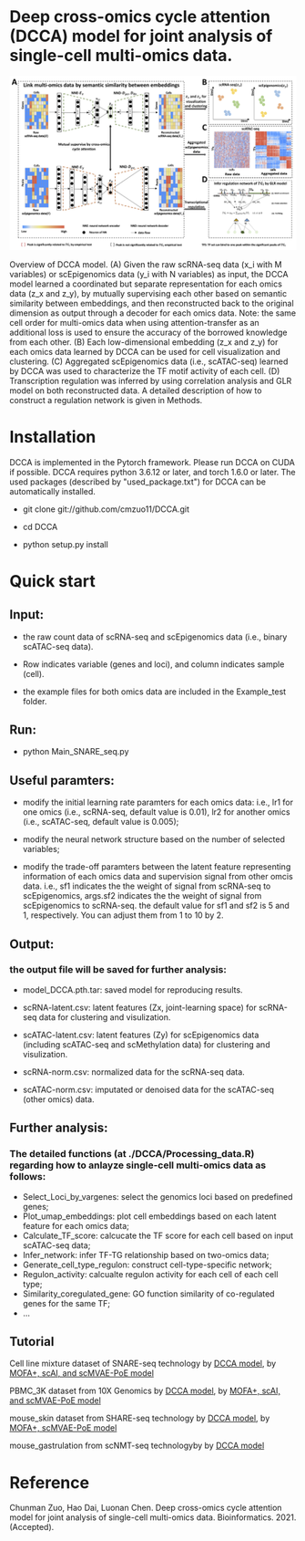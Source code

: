 # Deep cross-omics cycle attention (DCCA) model for joint analysis of single-cell multi-omics data.

![image](https://github.com/cmzuo11/DCCA/blob/main/Utilities/Figure_1.png)

Overview of DCCA model. (A) Given the raw scRNA-seq data (x_i with M variables) or scEpigenomics data (y_i with N variables) as input, the DCCA model learned a coordinated but separate representation for each omics data (z_x and z_y), by mutually supervising each other based on semantic similarity between embeddings, and then reconstructed back to the original dimension as output through a decoder for each omics data. Note: the same cell order for multi-omics data when using attention-transfer as an additional loss is used to ensure the accuracy of the borrowed knowledge from each other. (B) Each low-dimensional embedding (z_x and z_y) for each omics data learned by DCCA can be used for cell visualization and clustering. (C) Aggregated scEpigenomics data (i.e., scATAC-seq) learned by DCCA was used to characterize the TF motif activity of each cell. (D) Transcription regulation was inferred by using correlation analysis and GLR model on both reconstructed data. A detailed description of how to construct a regulation network is given in Methods.

# Installation

DCCA is implemented in the Pytorch framework. Please run DCCA on CUDA if possible. DCCA requires python 3.6.12 or later, and torch 1.6.0 or later. The used packages (described by "used_package.txt") for DCCA can be automatically installed.

* git clone git://github.com/cmzuo11/DCCA.git

* cd DCCA

* python setup.py install


# Quick start

## Input: 

* the raw count data of scRNA-seq and scEpigenomics data (i.e., binary scATAC-seq data). 

* Row indicates variable (genes and loci), and column indicates sample (cell).

* the example files for both omics data are included in the Example_test folder.

## Run: 

* python Main_SNARE_seq.py 

## Useful paramters:

* modify the initial learning rate paramters for each omics data: i.e., lr1 for one omics (i.e., scRNA-seq, default value is 0.01), lr2 for another omics (i.e., scATAC-seq, default value is 0.005);

* modify the neural network structure based on the number of selected variables;

* modify the trade-off paramters between the latent feature representing information of each omics data and supervision signal from other omcis data. i.e., sf1    indicates the the weight of signal from scRNA-seq to scEpigenomics, args.sf2 indicates the the weight of signal from scEpigenomics to scRNA-seq. the default value for sf1 and sf2 is 5 and 1, respectively. You can adjust them from 1 to 10 by 2.

## Output:

### the output file will be saved for further analysis:

* model_DCCA.pth.tar: saved model for reproducing results.

* scRNA-latent.csv: latent features (Zx, joint-learning space) for scRNA-seq data for clustering and visulization.

* scATAC-latent.csv: latent features (Zy) for scEpigenomics data (including scATAC-seq and scMethylation data) for clustering and visulization.

* scRNA-norm.csv: normalized data for the scRNA-seq data.

* scATAC-norm.csv: imputated or denoised data for the scATAC-seq (other omics) data.

## Further analysis:

### The detailed functions (at ./DCCA/Processing_data.R) regarding how to anlayze single-cell multi-omics data as follows:

* Select_Loci_by_vargenes: select the genomics loci based on predefined genes;
* Plot_umap_embeddings: plot cell embeddings based on each latent feature for each omics data;
* Calculate_TF_score: calcucate the TF score for each cell based on input scATAC-seq data;
* Infer_network: infer TF-TG relationship based on two-omics data;
* Generate_cell_type_regulon: construct cell-type-specific network;
* Regulon_activity: calcualte regulon activity for each cell of each cell type;
* Similarity_coregulated_gene: GO function similarity of co-regulated genes for the same TF;
* ...

## Tutorial
Cell line mixture dataset of SNARE-seq technology by [DCCA model](https://github.com/cmzuo11/DCCA/wiki/Analysis-of-cellMix-dataset-from-SNARE-seq-technology-by-DCCA-model), by [MOFA+, scAI, and scMVAE-PoE model](https://github.com/cmzuo11/DCCA/wiki/Analysis-of-cellMix-dataset-from-SNARE-seq-technology-by-MOFA-,-scAI,-and-scMVAE-PoE)

PBMC_3K dataset from 10X Genomics by [DCCA model](https://github.com/cmzuo11/DCCA/wiki/Analysis-of-PBMC_3K-dataset-from-10X-Genomics-by-DCCA-model), by [MOFA+, scAI, and scMVAE-PoE model](https://github.com/cmzuo11/DCCA/wiki/Analysis-of-PBMC_3K-dataset-from-10X-Genomics-by-MOFA-,-scAI,-and-scMVAE-PoE-model)

mouse_skin dataset from SHARE-seq technology by [DCCA model](https://github.com/cmzuo11/DCCA/wiki/Analysis-of-mouse_skin-dataset-from-SHARE-seq-technology-by-DCCA-model), by [MOFA+, scMVAE-PoE model](https://github.com/cmzuo11/DCCA/wiki/Analysis-of-mouse_skin-dataset-from-SHARE-seq-technology-by-MOFA--and-scMVAE-PoE-model)

mouse_gastrulation from scNMT-seq technologyby by [DCCA model](https://github.com/cmzuo11/DCCA/wiki/Analysis-of-scRNA-seq-and-scMethylation-data-from-scNMT-seq-technology-by-DCCA-model)

# Reference

Chunman Zuo, Hao Dai, Luonan Chen. Deep cross-omics cycle attention model for joint analysis of single-cell multi-omics data. Bioinformatics. 2021. (Accepted).
